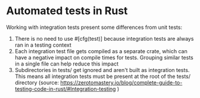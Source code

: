 # Automated tests in Rust
Working with integration tests present some differences from unit tests:

  1. There is no need to use #[cfg(test)] because integration tests are always ran in a testing context
  2. Each integration test file gets compiled as a separate crate, which can have a negative impact on compile times for tests. Grouping similar tests in a single file can help reduce this impact
  3. Subdirectories in tests/ get ignored and aren't built as integration tests. This means all integration tests must be present at the root of the tests/ directory
(source: https://zerotomastery.io/blog/complete-guide-to-testing-code-in-rust/#Integration-testing )